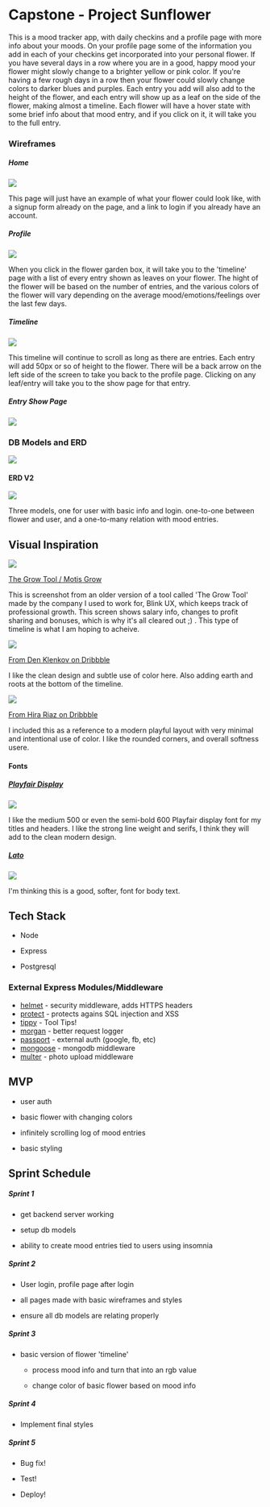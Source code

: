 # Capstone - Project Sunflower

This is a mood tracker app, with daily checkins and a profile page with more info about your moods. On your profile page some of the information you add in each of your checkins get incorporated into your personal flower. If you have several days in a row where you are in a good, happy mood your flower might slowly change to a brighter yellow or pink color. If you're having a few rough days in a row then your flower could slowly change colors to darker blues and purples. Each entry you add will also add to the height of the flower, and each entry will show up as a leaf on the side of the flower, making almost a timeline. Each flower will have a hover state with some brief info about that mood entry, and if you click on it, it will take you to the full entry. 

### Wireframes

##### Home

![](./resources/wire-home.png)

This page will just have an example of what your flower could look like, with a signup form already on the page, and a link to login if you already have an account. 

##### Profile

![](./resources/wire-profile.png)

When you click in the flower garden box, it will take you to the 'timeline' page with a list of every entry shown as leaves on your flower. The hight of the flower will be based on the number of entries, and the various colors of the flower will vary depending on the average mood/emotions/feelings over the last few days. 

##### Timeline

![](./resources/wire-timeline.png)

This timeline will continue to scroll as long as there are entries. Each entry will add 50px or so of height to the flower. There will be a back arrow on the left side of the screen to take you back to the profile page. Clicking on any leaf/entry will take you to the show page for that entry. 

##### Entry Show Page

![](./resources/wire-entry.png)

### DB Models and ERD

![](./resources/erd.png)

#### ERD V2

![](./resources/erd2.png)

Three models, one for user with basic info and login. one-to-one between flower and user, and a one-to-many relation with mood entries. 

## Visual Inspiration

![](./resources/ins1.png)

[The Grow Tool / Motis Grow](https://www.motispeople.com/motis-grow)

This is screenshot from an older version of a tool called 'The Grow Tool' made by the company I used to work for, Blink UX, which keeps track of professional growth. This screen shows salary info, changes to profit sharing and bonuses, which is why it's all cleared out ;) . This type of timeline is what I am hoping to acheive. 

![](./resources/ins2.png)

[From Den Klenkov on Dribbble](https://dribbble.com/shots/6522758-IoT-App-for-growing-plants)

I like the clean design and subtle use of color here. Also adding earth and roots at the bottom of the timeline. 



![](./resources/ins3.png)

[From Hira Riaz on Dribbble](https://dribbble.com/shots/12992999-Restaurant-Mobile-Application-UX-UI-Design)

I included this as a reference to a modern playful layout with very minimal and intentional use of color. I like the rounded corners, and overall softness usere. 

#### Fonts

##### [Playfair Display](https://fonts.google.com/specimen/Playfair+Display?category=Serif,Display,Handwriting,Monospace&preview.text=Project+Sunflower&preview.text_type=custom)

![](./resources/font1.png)

I like the medium 500 or even the semi-bold 600 Playfair display font for my titles and headers. I like the strong line weight and serifs, I think they will add to the clean modern design. 

##### [Lato](https://fonts.google.com/specimen/Lato?preview.text=Body+text+-+Project+Sunflower&preview.text_type=custom&query=lato#standard-styles)

![](./resources/font2.png)

I'm thinking this is a good, softer, font for body text. 

## Tech Stack

- Node 

- Express 

- Postgresql 

### External Express Modules/Middleware

- [helmet](https://github.com/helmetjs/helmet) - security middleware, adds HTTPS headers
- [protect](https://github.com/RisingStack/protect) - protects agains SQL injection and XSS
- [tippy](https://atomiks.github.io/tippyjs/) - Tool Tips!
- [morgan](https://github.com/expressjs/morgan) - better request logger
- [passport](http://www.passportjs.org/) - external auth (google, fb, etc)
- [mongoose](https://www.npmjs.com/package/mongoose) - mongodb middleware
- [multer](https://www.npmjs.com/package/multer) - photo upload middleware



## MVP 

- user auth

- basic flower with changing colors 

- infinitely scrolling log of mood entries

- basic styling


## Sprint Schedule

##### Sprint 1

- get backend server working

- setup db models

- ability to create mood entries tied to users using insomnia 

##### Sprint 2

- User login, profile page after login 

- all pages made with basic wireframes and styles

- ensure all db models are relating properly

##### Sprint 3

- basic version of flower 'timeline'
  
  - process mood info and turn that into an rgb value
  
  - change color of basic flower based on mood info

##### Sprint 4

- Implement final styles 

##### Sprint 5

- Bug fix!

- Test!

- Deploy!


